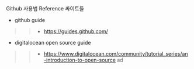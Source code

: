 Github 사용법 Reference 싸이트들  

- github guide 
>>- https://guides.github.com/

- digitalocean open source guide
>>- https://www.digitalocean.com/community/tutorial_series/an-introduction-to-open-source
ad
